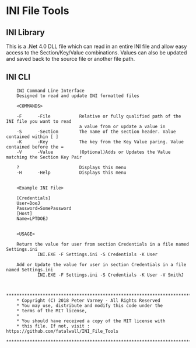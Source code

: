 # INI File Tools

## INI Library
This is a .Net 4.0 DLL file which can read in an entire INI file and allow easy access to the Section/Key/Value combinations. Values can also be updated and saved back to the source file or another file path.

## INI CLI
        INI Command Line Interface
        Designed to read and update INI formatted files

        <COMMANDS>

        -F      -File           Relative or fully qualified path of the INI file you want to read
                                a value from or update a value in
        -S      -Section        The name of the section header. Value contained within [ ]
        -K      -Key            The key from the Key Value paring. Value contained before the =
        -V      -Value          (Optional)Adds or Updates the Value matching the Section Key Pair

        ?                       Displays this menu
        -H      -Help           Displays this menu


        <Example INI File>

        [Credentials]
        User=DoeJ
        Password=SomePassword
        [Host]
        Name=LPTDOEJ


        <USAGE>

        Return the value for user from section Credentials in a file named Settings.ini
                INI.EXE -F Settings.ini -S Credentials -K User

        Add or Update the value for user in section Credentials in a file named Settings.ini
                INI.EXE -F Settings.ini -S Credentials -K User -V SmithJ


        *************************************************************************
        * Copyright (C) 2018 Peter Varney - All Rights Reserved
        * You may use, distribute and modify this code under the
        * terms of the MIT license,
        *
        * You should have received a copy of the MIT license with
        * this file. If not, visit : https://github.com/fatalwall/INI_File_Tools
        *************************************************************************
